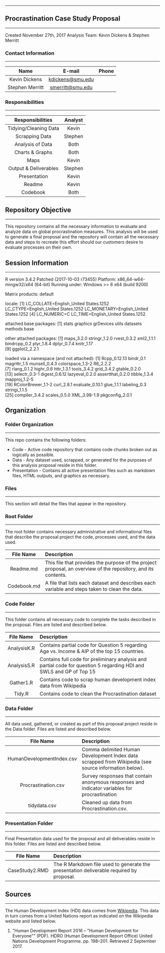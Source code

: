 ***
## Procrastination Case Study Proposal
---
Created November 27th, 2017
Analysis Team:  Kevin Dickens & Stephen Merritt

### Contact Information 
---
| Name | E-mail | Phone |
| :-----: | :-----: | :-----: |
| Kevin Dickens | kdickens@smu.edu | |
| Stephen Merritt | smerritt@smu.edu | |

### Responsibilities
---
| Responsibilities | Analyst |
| :--------------: | :-----: |
| Tidying/Cleaning Data | Kevin |
| Scrapping Data | Stephen |
| Analysis of Data | Both |
| Charts & Graphs | Both |
| Maps | Kevin |
| Output & Deliverables | Stephen |
| Presentation | Kevin |
| Readme | Kevin |
| Codebook | Both |

## Repository Objective
---
This repository contains all the necessary information to evaluate and analyze data on global procrastination measures.  This analysis will be used to generate a final proposal and the repository will contain all the necessary data and steps to recreate this effort should our customers desire to evaluate processes on their own.

## Session Information
---
R version 3.4.2 Patched (2017-10-03 r73455)
Platform: x86_64-w64-mingw32/x64 (64-bit)
Running under: Windows >= 8 x64 (build 9200)

Matrix products: default

locale:
[1] LC_COLLATE=English_United States.1252  LC_CTYPE=English_United States.1252    LC_MONETARY=English_United States.1252
[4] LC_NUMERIC=C                           LC_TIME=English_United States.1252    

attached base packages:
[1] stats     graphics  grDevices utils     datasets  methods   base     

other attached packages:
[1] maps_3.2.0    stringr_1.2.0 rvest_0.3.2   xml2_1.1.1    bindrcpp_0.2  plyr_1.8.4    dplyr_0.7.4   knitr_1.17   
[9] ggplot2_2.2.1

loaded via a namespace (and not attached):
 [1] Rcpp_0.12.13       bindr_0.1          magrittr_1.5       munsell_0.4.3      colorspace_1.3-2   R6_2.2.2          
 [7] rlang_0.1.2        highr_0.6          httr_1.3.1         tools_3.4.2        grid_3.4.2         gtable_0.2.0      
[13] selectr_0.3-1      digest_0.6.12      lazyeval_0.2.0     assertthat_0.2.0   tibble_1.3.4       mapproj_1.2-5     
[19] RColorBrewer_1.1-2 curl_2.8.1         evaluate_0.10.1    glue_1.1.1         labeling_0.3       stringi_1.1.5     
[25] compiler_3.4.2     scales_0.5.0       XML_3.98-1.9       pkgconfig_2.0.1  

## Organization
### Folder Organization
---
This repo contains the following folders:
* Code - Active code repository that contains code chunks broken out as logically as possible.
* Data - Any dataset used, scrapped, or generated for the purposes of this analysis proposal reside in this folder.
* Presentation - Contains all active presentation files such as markdown files, HTML outputs, and graphics as necessary.

### Files
---
This section will detail the files that appear in the repository.

### Root Folder
---
The root folder contains necessary administrative and informational files that describe the proposal project the code, processes used, and the data used.

| File Name | Description |
| :--------------: | :----- |
| Readme.md | This file that provides the purpose of the project proposal, an overview of the repository, and its contents. |
| Codebook.md | A file that lists each dataset and describes each variable and steps taken to clean the data. |

### Code Folder
---
This folder contains all necessary code to complete the tasks described in the proposal.  Files are listed and described below.

| File Name | Description |
| :--------------: | :----- |
| AnalysisK.R | Contains partial code for Question 5 regarding Age vs. Income & AIP of the top 15 countries. |
| AnalysisS.R | Contains full code for preliminary analysis and partial code for question 5 regarding HDI and SWLS and GP of Top 15 |
| Gather1.R | Contains code to scrap human development index data from Wikipedia |
| Tidy.R | Contains code to clean the Procrastination dataset |

### Data Folder
---
All data used, gathered, or created as part of this proposal project reside in the Data folder.  Files are listed and described below.

| File Name | Description |
| :--------------: | :----- |
| HumanDevelopmentIndex.csv | Comma delimited Human Development Index data scrapped from Wikipedia (see source information below). |
| Procrastination.csv | Survey responses that contain anonymous responses and indicator variables for procrastination |
| tidydata.csv | Cleaned up data from Procrastination.csv.  |

### Presentation Folder
---
Final Presentation data used for the proposal and all deliverables reside in this folder.  Files are listed and described below.

| File Name | Description |
| :--------------: | :----- |
| CaseStudy2.RMD | The R Markdown file used to generate the presentation deliverable required by proposal. |

## Sources
---
The Human Development Index (HDI) data comes from [Wikipedia](https://en.wikipedia.org/wiki/List_of_countries_by_Human_Development_Index#Complete_list_of_countries).  This data in turn comes from a United Nations report as indicated on the Wikipedia website and listed below.

1. "Human Development Report 2016 – "Human Development for Everyone"" (PDF). HDRO (Human Development Report Office) United Nations Development Programme. pp. 198–201. Retrieved 2 September 2017.

